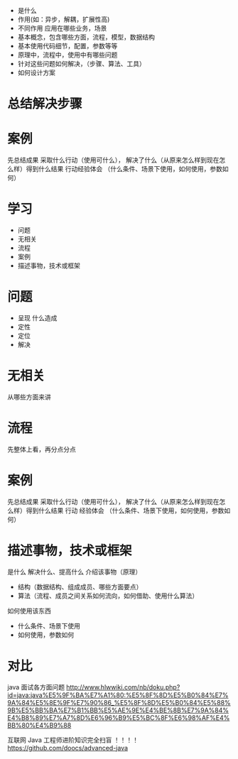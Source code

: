 
- 是什么
- 作用(如：异步，解耦，扩展性高)
- 不同作用 应用在哪些业务，场景
- 基本概念，包含哪些方面，流程，模型，数据结构
- 基本使用代码细节，配置，参数等等
- 原理中，流程中，使用中有哪些问题
- 针对这些问题如何解决，（步骤、算法、工具）
- 如何设计方案



# 总结解决步骤


# 案例
先总结成果 采取什么行动（使用可什么），
解决了什么（从原来怎么样到现在怎么样）得到什么结果
行动经验体会
（什么条件、场景下使用，如何使用，参数如何）




















# 学习
* 问题
* 无相关
* 流程
* 案例
* 描述事物，技术或框架

# 问题
* 呈现 什么造成
* 定性
* 定位
* 解决

# 无相关
从哪些方面来讲
# 流程
先整体上看，再分点分点
# 案例
先总结成果 采取什么行动（使用可什么），
解决了什么（从原来怎么样到现在怎么样）得到什么结果
行动
经验体会
（什么条件、场景下使用，如何使用，参数如何）
# 描述事物，技术或框架
是什么
解决什么、提高什么
介绍该事物（原理）
* 结构（数据结构、组成成员、哪些方面要点）
* 算法（流程、成员之间关系如何流向，如何借助、使用什么算法）

如何使用该东西
* 什么条件、场景下使用
* 如何使用，参数如何

# 对比


java 面试各方面问题
http://www.hlwwiki.com/nb/doku.php?id=java:java%E5%9F%BA%E7%A1%80:%E5%8F%8D%E5%B0%84%E7%9A%84%E5%8E%9F%E7%90%86_%E5%8F%8D%E5%B0%84%E5%88%9B%E5%BB%BA%E7%B1%BB%E5%AE%9E%E4%BE%8B%E7%9A%84%E4%B8%89%E7%A7%8D%E6%96%B9%E5%BC%8F%E6%98%AF%E4%BB%80%E4%B9%88

互联网 Java 工程师进阶知识完全扫盲 ！！！！
https://github.com/doocs/advanced-java